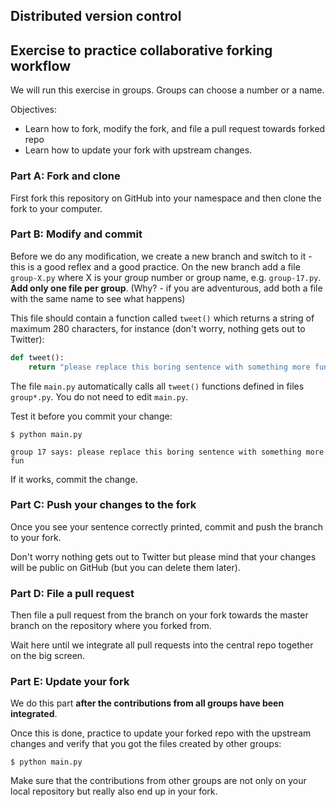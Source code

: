 
## Distributed version control

## Exercise to practice collaborative forking workflow

We will run this exercise in groups. Groups can choose a number or a name.

Objectives:

- Learn how to fork, modify the fork, and file a pull request towards forked repo
- Learn how to update your fork with upstream changes.


### Part A: Fork and clone

First fork this repository on GitHub into your namespace and then clone the fork to your computer.


### Part B: Modify and commit

Before we do any modification, we create a new branch and switch to it - this is a good reflex and a good practice.
On the new branch add a file `group-X.py` where X is your group number or group name, e.g. `group-17.py`.
**Add only one file per group**.
(Why? - if you are adventurous, add both a file with the same name to see what happens)

This file should contain a function called `tweet()` which returns
a string of maximum 280 characters, for instance (don't worry, nothing gets out to Twitter):

```python
def tweet():
    return "please replace this boring sentence with something more fun"
```

The file `main.py` automatically calls all `tweet()` functions defined in files
`group*.py`. You do not need to edit `main.py`.

Test it before you commit your change:

```shell
$ python main.py

group 17 says: please replace this boring sentence with something more fun
```

If it works, commit the change.


### Part C: Push your changes to the fork

Once you see your sentence correctly printed, commit and push the branch to your fork.

Don't worry
nothing gets out to Twitter but please mind that your changes will be public on
GitHub (but you can delete them later).


### Part D: File a pull request

Then file a pull request from the branch on your fork towards the master branch on the repository where you forked from.

Wait here until we integrate all pull requests into the central repo
together on the big screen.


### Part E: Update your fork

We do this part **after the contributions from all groups have been integrated**.

Once this is done, practice to update your forked repo with the upstream
changes and verify that you got the files created by other groups:

```shell
$ python main.py
```

Make sure that the contributions from other groups are not only on your local repository
but really also end up in your fork.
